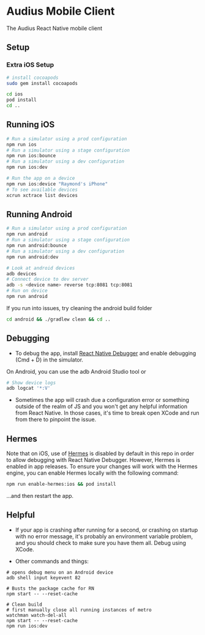 # Audius Mobile Client

The Audius React Native mobile client

## Setup

### Extra iOS Setup

```bash
# install cocoapods
sudo gem install cocoapods

cd ios
pod install
cd ..
```

## Running iOS

```bash
# Run a simulator using a prod configuration
npm run ios
# Run a simulator using a stage configuration
npm run ios:bounce
# Run a simulator using a dev configuration
npm run ios:dev

# Run the app on a device
npm run ios:device "Raymond's iPhone"
# To see available devices
xcrun xctrace list devices
```

## Running Android

```bash
# Run a simulator using a prod configuration
npm run android
# Run a simulator using a stage configuration
npm run android:bounce
# Run a simulator using a dev configuration
npm run android:dev

# Look at android devices
adb devices
# Connect device to dev server
adb -s <device name> reverse tcp:8081 tcp:8081
# Run on device
npm run android
```

If you run into issues, try cleaning the android build folder

```bash
cd android && ./gradlew clean && cd ..
```

## Debugging

- To debug the app, install [React Native Debugger](https://github.com/jhen0409/react-native-debugger) and enable debugging (Cmd + D) in the simulator.

On Android, you can use the adb Android Studio tool or

```bash
# Show device logs
adb logcat '*:V'
```

- Sometimes the app will crash due a configuration error or something outside of the realm of JS and you won't get any helpful information from React Native. In those cases, it's time to break open XCode and run from there to pinpoint the issue.

## Hermes

Note that on iOS, use of [Hermes](https://reactnative.dev/docs/hermes) is disabled by default in this repo in order to allow debugging with React Native Debugger. However, Hermes is enabled in app releases. To ensure your changes will work with the Hermes engine, you can enable Hermes locally with the following command:

```bash
npm run enable-hermes:ios && pod install
```

...and then restart the app.

## Helpful

- If your app is crashing after running for a second, or crashing on startup with no error message, it's probably an environment variable problem, and you should check to make sure you have them all. Debug using XCode.

- Other commands and things:

```
# opens debug menu on an Android device
adb shell input keyevent 82
```

```
# Busts the package cache for RN
npm start -- --reset-cache
```

```
# Clean build
# first manually close all running instances of metro
watchman watch-del-all
npm start -- --reset-cache
npm run ios:dev
```

